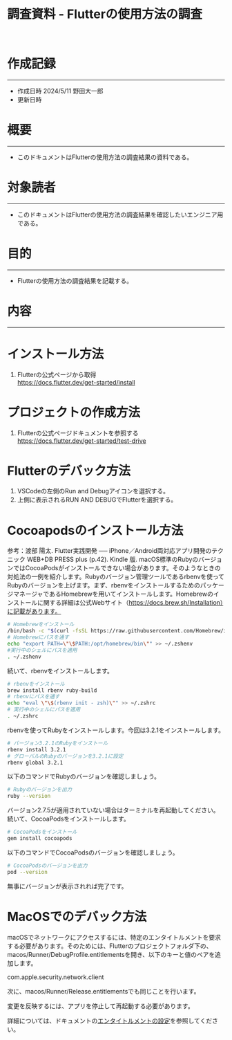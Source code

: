 # 調査資料 - Flutterの使用方法の調査
&nbsp;
# 作成記録
---
* 作成日時 2024/5/11 野田大一郎
* 更新日時
&nbsp;
# 概要
---
* このドキュメントはFlutterの使用方法の調査結果の資料である。
&nbsp;
# 対象読者
---
* このドキュメントはFlutterの使用方法の調査結果を確認したいエンジニア用である。
&nbsp;
# 目的
---
* Flutterの使用方法の調査結果を記載する。
&nbsp;

# 内容
---
# インストール方法
1. Flutterの公式ページから取得<br>
https://docs.flutter.dev/get-started/install

# プロジェクトの作成方法
1. Flutterの公式ページドキュメントを参照する<br>
https://docs.flutter.dev/get-started/test-drive

# Flutterのデバック方法
1. VSCodeの左側のRun and Debugアイコンを選択する。
2. 上側に表示されるRUN AND DEBUGでFlutterを選択する。

# Cocoapodsのインストール方法
参考：渡部 陽太. Flutter実践開発 ── iPhone／Android両対応アプリ開発のテクニック WEB+DB PRESS plus (p.42). Kindle 版. 
macOS標準のRubyのバージョンではCocoaPodsがインストールできない場合があります。そのようなときの対処法の一例を紹介します。Rubyのバージョン管理ツールであるrbenvを使ってRubyのバージョンを上げます。まず、rbenvをインストールするためのパッケージマネージャであるHomebrewを用いてインストールします。Homebrewのインストールに関する詳細は公式Webサイト（https://docs.brew.sh/Installation）に記載があります。

```bash
# Homebrewをインストール
/bin/bash -c "$(curl -fsSL https://raw.githubusercontent.com/Homebrew/install/HEAD/install.sh)"
# Homebrewにパスを通す
echo "export PATH=\"\$PATH:/opt/homebrew/bin\"" >> ~/.zshenv
#実行中のシェルにパスを適用
. ~/.zshenv
```
続いて、rbenvをインストールします。
```bash
# rbenvをインストール
brew install rbenv ruby-build
# rbenvにパスを通す
echo "eval \"\$(rbenv init - zsh)\"" >> ~/.zshrc
# 実行中のシェルにパスを適用
. ~/.zshrc
```
rbenvを使ってRubyをインストールします。今回は3.2.1をインストールします。
```bash
# バージョン3.2.1のRubyをインストール
rbenv install 3.2.1
# グローバルのRubyのバージョンを3.2.1に設定
rbenv global 3.2.1
```
以下のコマンドでRubyのバージョンを確認しましょう。
```bash
# Rubyのバージョンを出力
ruby --version
```

バージョン2.7.5が適用されていない場合はターミナルを再起動してください。続いて、CocoaPodsをインストールします。
```bash
# CocoaPodsをインストール
gem install cocoapods
```

以下のコマンドでCocoaPodsのバージョンを確認しましょう。
```bash
# CocoaPodsのバージョンを出力
pod --version
```
無事にバージョンが表示されれば完了です。

# MacOSでのデバック方法
macOSでネットワークにアクセスするには、特定のエンタイトルメントを要求する必要があります。そのためには、Flutterのプロジェクトフォルダ下の、macos/Runner/DebugProfile.entitlementsを開き、以下のキーと値のペアを追加します。

<key>com.apple.security.network.client</key>
<true/>

次に、macos/Runner/Release.entitlementsでも同じことを行います。

変更を反映するには、アプリを停止して再起動する必要があります。

詳細については、ドキュメントの[エンタイトルメントの設定](https://docs.flutter.dev/platform-integration/macos/building#setting-up-entitlements)を参照してください。